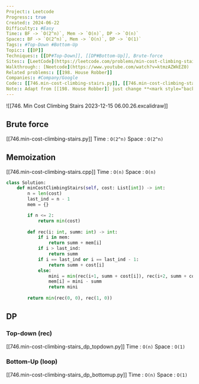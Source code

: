 ```yaml
---
Project:: Leetcode
Progress:: true
Created:: 2024-06-22
Difficulty:: #Easy 
Time:: BF -> `O(2^n)`, Mem -> `O(n)`, DP -> `O(n)`
Space:: BF -> `O(2^n)`, Mem -> `O(n)`, DP -> `O(1)`
Tags:: #Top-Down #Bottom-Up 
Topic:: [[DP]]
Techniques:: [[DP#Top-Down]], [[DP#Bottom-Up]], Brute-force
Sites:: [LeetCode](https://leetcode.com/problems/min-cost-climbing-stairs/description/)
Walkthrough:: [Neetcode](https://www.youtube.com/watch?v=ktmzAZWkEZ0)
Related problems:: [[198. House Robber]]
Companies:: #Company/Google
Code:: [[746.min-cost-climbing-stairs.py]], [[746.min-cost-climbing-stairs_dp_topdown.py]], [[746.min-cost-climbing-stairs_dp_bottomup.py]]
Note:: Adapt from [[198. House Robber]] just change **<mark style="background: #FFB86CA6;">max</mark>** to **<mark style="background: #FF5582A6;">min</mark>** and stepping condition from +2, +3(no adjacent house) to +1, +2(climbing 1 or 2 steps)
---
```


![[746. Min Cost Climbing Stairs 2023-12-15 06.00.26.excalidraw]]

## Brute force
[[746.min-cost-climbing-stairs.py]]
Time : `O(2^n)`
Space : `O(2^n)`

## Memoization
[[746.min-cost-climbing-stairs.cpp]]
Time : `O(n)`
Space : `O(n)`

```python
class Solution:
    def minCostClimbingStairs(self, cost: List[int]) -> int:
        n = len(cost)
        last_ind = n - 1
        mem = {}

        if n <= 2:
            return min(cost)
        
        def rec(i: int, summ: int) -> int:
            if i in mem:
                return summ + mem[i]
            if i > last_ind:
                return summ
            if i == last_ind or i == last_ind - 1:
                return summ + cost[i]                                   
            else:
                mini = min(rec(i+1, summ + cost[i]), rec(i+2, summ + cost[i]))
                mem[i] = mini - summ
                return mini
            
        return min(rec(0, 0), rec(1, 0))
```



## DP
### Top-down (rec)
[[746.min-cost-climbing-stairs_dp_topdown.py]]
Time : `O(n)`
Space : `O(1)`
### Bottom-Up (loop)
[[746.min-cost-climbing-stairs_dp_bottomup.py]]
Time : `O(n)`
Space : `O(1)`
